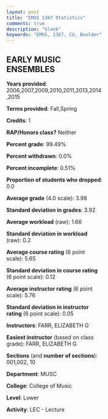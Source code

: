 ```yaml
---
layout: post
title: "EMUS 1367 Statistics"
comments: true
description: "blank"
keywords: "EMUS, 1367, CU, Boulder"
--- 
```

<head>
<script src="https://ajax.googleapis.com/ajax/libs/jquery/2.1.3/jquery.min.js"></script>
<script src="https://dl.dropboxusercontent.com/s/pc42nxpaw1ea4o9/highcharts.js?dl=0"></script>
<!-- <script src="../assets/js/highcharts.js"></script> -->
<style type="text/css">@font-face {
	font-family: "Bebas Neue";
	src: url(https://www.filehosting.org/file/details/544349/BebasNeue%20Regular.otf) format("opentype");
	}
	h1.Bebas { 
		font-family: "Bebas Neue", Verdana, Tahoma;
	}
</style>
</head>
<body>
	<div id="container" style="float: right; width: 45%; height: 88%; margin-left: 2.5%; margin-right: 2.5%;"></div>
	<script language="JavaScript">
		$(document).ready(function() {
		var chart = {type: 'column'};
		var title = {text: 'Grade Distribution'};
		var xAxis = {categories: ['A','B','C','D','F'],crosshair: true};
		var yAxis = {min: 0,title: {text: 'Percentage'}};
		var tooltip = {headerFormat: '<center><b><span style="font-size:20px">{point.key}</span></b></center>',
		               pointFormat: '<td style="padding:0"><b>{point.y:.1f}%</b></td>',
		               footerFormat: '</table>',shared: true,useHTML: true};
		var plotOptions = {column: {pointPadding: 0.0,borderWidth: 0}};  
		var credits = {enabled: false};var series= [{name: 'Percent',data: [98.62,1.38,0.0,0.0,0.0,]}];
		var json = {};
		json.chart = chart;
		json.title = title;
		json.tooltip = tooltip;
		json.xAxis = xAxis;
		json.yAxis = yAxis;  
		json.series = series;
		json.plotOptions = plotOptions;  
		json.credits = credits;
		$('#container').highcharts(json);
	});
	</script>
</body>
			   
## EARLY MUSIC ENSEMBLES

**Years provided**: 2006,2007,2009,2010,2011,2013,2014,2015

**Terms provided**: Fall,Spring

**Credits**: 1

**RAP/Honors class?** Neither

**Percent grade**: 99.49%

**Percent withdrawn**: 0.0%

**Percent incomplete**: 0.51%

**Proportion of students who dropped**: 0.0

**Average grade** (4.0 scale): 3.98

**Standard deviation in grades**: 3.92

**Average workload** (raw): 1.66

**Standard deviation in workload** (raw): 0.2

**Average course rating** (6 point scale): 5.65

**Standard deviation in course rating** (6 point scale): 0.12

**Average instructor rating** (6 point scale): 5.76

**Standard deviation in instructor rating** (6 point scale): 0.05

**Instructors**: FARR, ELIZABETH G

**Easiest instructor** (based on class grade): FARR, ELIZABETH G

**Sections** (and **number of sections**): 001,002, 10

**Department**: MUSC

**College**: College of Music

**Level**: Lower

**Activity**: LEC - Lecture